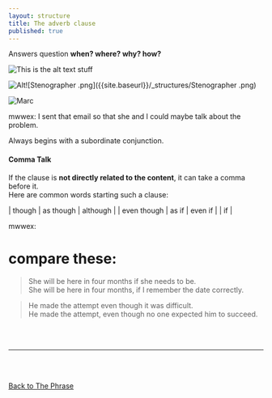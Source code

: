 ```yaml
---
layout: structure
title: The adverb clause
published: true
---
```


Answers question **when? where? why? how?**    


![This is the alt text stuff]({{site.baseurl}}/_structures/A2AD1D56-90DC-44D1-9B5D-06727F99D3B6.jpeg)  


![Alt]({{site.baseurl}}/_structures/Stenographer%20.png)![Stenographer .png]({{site.baseurl}}/_structures/Stenographer .png)  

![Marc]({{site.baseurl}}/_structures/Marc_on_VR.jpg)



mwwex: I sent that email so that she and I could maybe talk about the problem.  

Always begins with a subordinate conjunction.  

#### Comma Talk  

If the clause is **not directly related to the content**, it can take a comma before it.  
Here are common words starting such a clause:  


| though | as though | although |
| even though | as if | even if |
| if |  


mwwex:  
# compare these:  
>She will be here in four months if she needs to be.  
>She will be here in four months, if I remember the date correctly.  

>He made the attempt even though it was difficult.  
>He made the attempt, even though no one expected him to succeed.  


<br/>
<br/>

---

<br/>
<br/>

[Back to The Phrase]({{site.baseurl}}/structures/the-phrase)
